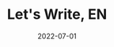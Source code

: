---
title: Let's Write, EN
navActiveTitle: Index
description: Front-end engineer August's study notes — solving problems, in simple ways.
cover: index_cover.png
date: "2022-07-01"
---